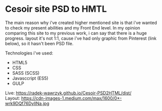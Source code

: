 # Cesoir site PSD to HMTL
The main reason why i've created higher mentioned site is that i've wanted to check my present abilities and my Front End level. 
In my opinion comparing this site to my previous work, i can say that there is a huge progress. layout it's not 1:1, cause i've had only graphic from Pinterest (link below), so it hasn't been PSD file. 

Technologies i've used:
- HTML5
- CSS
- SASS (SCSS)
- Javasccript (ES5)
- GULP

Live: https://radek-wawrzyk.github.io/Cesoir-PSD2HTML/dist/ <br />
Layout: https://cdn-images-1.medium.com/max/1600/0*-wrk9DQf76DyllNa.jpg
